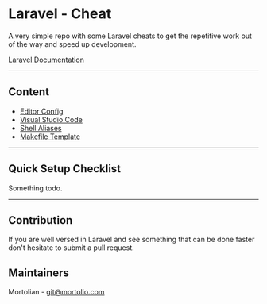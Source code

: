 # Laravel - Cheat

A very simple repo with some Laravel cheats to get the repetitive work out of the way and speed up development.

[Laravel Documentation](https://laravel.com/docs)

---

## Content

- [Editor Config](documentation/editorconfig.md)
- [Visual Studio Code](documentation/visual-studio-code-setup.md)
- [Shell Aliases](documentation/shell-aliases.md)
- [Makefile Template](documentation/makefile.md)

---

## Quick Setup Checklist

Something todo.

---

## Contribution

If you are well versed in Laravel and see something that can be done faster don't hesitate to submit a pull request.

## Maintainers

Mortolian - <git@mortolio.com>
